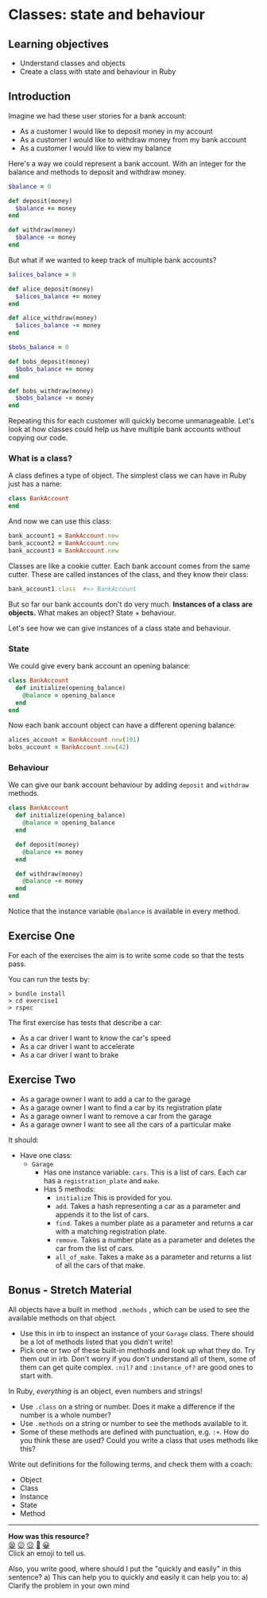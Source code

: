 # Classes: state and behaviour

## Learning objectives

- Understand classes and objects
- Create a class with state and behaviour in Ruby

## Introduction

Imagine we had these user stories for a bank account:

- As a customer I would like to deposit money in my account
- As a customer I would like to withdraw money from my bank account
- As a customer I would like to view my balance

Here's a way we could represent a bank account. With an integer for the balance
and methods to deposit and withdraw money.

```ruby
$balance = 0

def deposit(money)
  $balance += money
end

def withdraw(money)
  $balance -= money
end
```

But what if we wanted to keep track of multiple bank accounts?

```ruby
$alices_balance = 0

def alice_deposit(money)
  $alices_balance += money
end

def alice_withdraw(money)
  $alices_balance -= money
end

$bobs_balance = 0

def bobs_deposit(money)
  $bobs_balance += money
end

def bobs_withdraw(money)
  $bobs_balance -= money
end
```

Repeating this for each customer will quickly become unmanageable. Let's look at
how classes could help us have multiple bank accounts without copying our code.

### What is a class?

A class defines a type of object. The simplest class we can have in Ruby just has
a name:

```ruby
class BankAccount
end
```

And now we can use this class:

```ruby
bank_account1 = BankAccount.new
bank_account2 = BankAccount.new
bank_account3 = BankAccount.new
```

Classes are like a cookie cutter. Each bank account comes from the same cutter.
These are called instances of the class, and they know their class:

```ruby
bank_account1.class  #=> BankAccount
```

But so far our bank accounts don't do very much. **Instances of a class are objects.**
What makes an object? State + behaviour.

Let's see how we can give instances of a class state and behaviour.

### State

We could give every bank account an opening balance:

```ruby
class BankAccount
  def initialize(opening_balance)
    @balance = opening_balance
  end
end
```

Now each bank account object can have a different opening balance:

```ruby
alices_account = BankAccount.new(101)
bobs_account = BankAccount.new(42)
```

### Behaviour

We can give our bank account behaviour by adding `deposit` and `withdraw` methods.

```ruby
class BankAccount
  def initialize(opening_balance)
    @balance = opening_balance
  end

  def deposit(money)
    @balance += money
  end

  def withdraw(money)
    @balance -= money
  end
end
```

Notice that the instance variable `@balance` is available in every method.

## Exercise One

For each of the exercises the aim is to write some code so that the tests pass.

You can run the tests by:

```shell
> bundle install
> cd exercise1
> rspec
```

The first exercise has tests that describe a car:

- As a car driver I want to know the car's speed
- As a car driver I want to accelerate
- As a car driver I want to brake

## Exercise Two

- As a garage owner I want to add a car to the garage
- As a garage owner I want to find a car by its registration plate
- As a garage owner I want to remove a car from the garage
- As a garage owner I want to see all the cars of a particular make

It should:

- Have one class:
  - `Garage`
    - Has one instance variable:
      `cars`. This is a list of cars. Each car has a `registration_plate` and `make`.
    - Has 5 methods:
      - `initialize` This is provided for you.
      - `add`. Takes a hash representing a car as a parameter and appends it to the list of cars.
      - `find`. Takes a number plate as a parameter and returns a car with a matching registration plate.
      - `remove`. Takes a number plate as a parameter and deletes the car from the list of cars.
      - `all_of_make`. Takes a make as a parameter and returns a list of all the cars of that make.

## Bonus - Stretch Material

All objects have a built in method `.methods` , which can be used to see the available methods on that object.

- Use this in irb to inspect an instance of your `Garage` class. There should be a lot of methods listed that you didn't write!
- Pick one or two of these built-in methods and look up what they do. Try them out in irb. Don't worry if you don't understand all of them, some of them can get quite complex. `:nil?` and `:instance_of?` are good ones to start with.

In Ruby, _everything_ is an object, even numbers and strings!

- Use `.class` on a string or number. Does it make a difference if the number is a whole number?
- Use `.methods` on a string or number to see the methods available to it.
- Some of these methods are defined with punctuation, e.g. `:+`. How do you think these are used? Could you write a class that uses methods like this?

Write out definitions for the following terms, and check them with a coach:

- Object
- Class
- Instance
- State
- Method

<!-- BEGIN GENERATED SECTION DO NOT EDIT -->

---

**How was this resource?**  
[😫](https://airtable.com/shrUJ3t7KLMqVRFKR?prefill_Repository=skills-workshops&prefill_File=ruby-fundamentals/class-syntax/README.md&prefill_Sentiment=😫) [😕](https://airtable.com/shrUJ3t7KLMqVRFKR?prefill_Repository=skills-workshops&prefill_File=ruby-fundamentals/class-syntax/README.md&prefill_Sentiment=😕) [😐](https://airtable.com/shrUJ3t7KLMqVRFKR?prefill_Repository=skills-workshops&prefill_File=ruby-fundamentals/class-syntax/README.md&prefill_Sentiment=😐) [🙂](https://airtable.com/shrUJ3t7KLMqVRFKR?prefill_Repository=skills-workshops&prefill_File=ruby-fundamentals/class-syntax/README.md&prefill_Sentiment=🙂) [😀](https://airtable.com/shrUJ3t7KLMqVRFKR?prefill_Repository=skills-workshops&prefill_File=ruby-fundamentals/class-syntax/README.md&prefill_Sentiment=😀)  
Click an emoji to tell us.

<!-- END GENERATED SECTION DO NOT EDIT -->

Also, you write good, where should I put the "quickly and easily" in this sentence?
a) This can help you to quickly and easily
it can help you to:
a) Clarify the problem in your own mind
